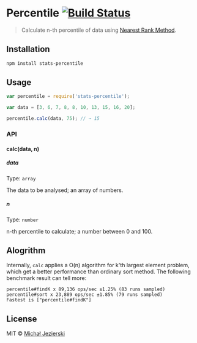 # Percentile [![Build Status](https://travis-ci.org/msn0/stats-percentile.svg?branch=master)](http://travis-ci.org/msn0/stats-percentile)

> Calculate n-th percentile of data using [Nearest Rank Method](http://en.wikipedia.org/wiki/Percentile#The_Nearest_Rank_method).

## Installation

```sh
npm install stats-percentile
```

## Usage

```js
var percentile = require('stats-percentile');

var data = [3, 6, 7, 8, 8, 10, 13, 15, 16, 20];

percentile.calc(data, 75); // → 15
```

### API

#### calc(data, n)

##### data

Type: `array`

The data to be analysed; an array of numbers.

##### n

Type: `number`

n-th percentile to calculate; a number between 0 and 100. 

## Alogrithm

Internally, `calc` applies a O(n) algorithm for k'th largest element problem, which get a better performance than ordinary sort method. The following benchmark result can tell more:

```
percentile#findK x 89,136 ops/sec ±1.25% (83 runs sampled)
percentile#sort x 23,889 ops/sec ±1.85% (79 runs sampled)
Fastest is ["percentile#findK"]
```

## License
MIT &copy; [Michał Jezierski](https://pl.linkedin.com/in/jezierskimichal)
